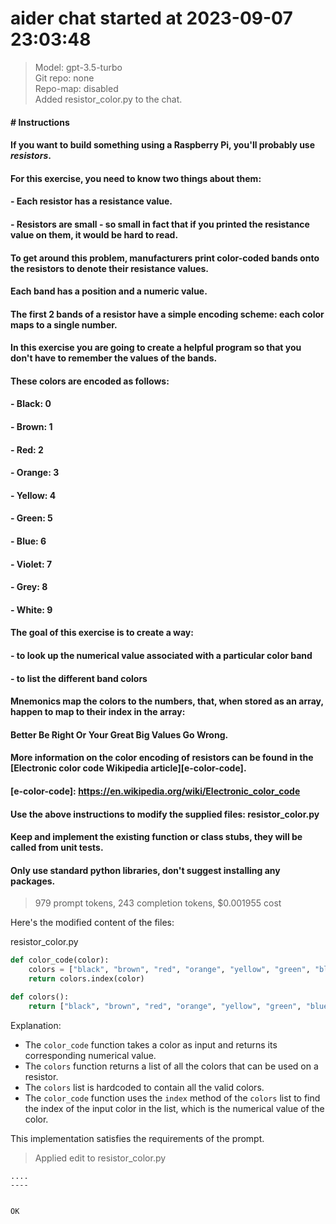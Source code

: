 
# aider chat started at 2023-09-07 23:03:48

> Model: gpt-3.5-turbo  
> Git repo: none  
> Repo-map: disabled  
> Added resistor_color.py to the chat.  

#### # Instructions  
####   
#### If you want to build something using a Raspberry Pi, you'll probably use _resistors_.  
#### For this exercise, you need to know two things about them:  
####   
#### - Each resistor has a resistance value.  
#### - Resistors are small - so small in fact that if you printed the resistance value on them, it would be hard to read.  
####   
#### To get around this problem, manufacturers print color-coded bands onto the resistors to denote their resistance values.  
#### Each band has a position and a numeric value.  
####   
#### The first 2 bands of a resistor have a simple encoding scheme: each color maps to a single number.  
####   
#### In this exercise you are going to create a helpful program so that you don't have to remember the values of the bands.  
####   
#### These colors are encoded as follows:  
####   
#### - Black: 0  
#### - Brown: 1  
#### - Red: 2  
#### - Orange: 3  
#### - Yellow: 4  
#### - Green: 5  
#### - Blue: 6  
#### - Violet: 7  
#### - Grey: 8  
#### - White: 9  
####   
#### The goal of this exercise is to create a way:  
####   
#### - to look up the numerical value associated with a particular color band  
#### - to list the different band colors  
####   
#### Mnemonics map the colors to the numbers, that, when stored as an array, happen to map to their index in the array:  
#### Better Be Right Or Your Great Big Values Go Wrong.  
####   
#### More information on the color encoding of resistors can be found in the [Electronic color code Wikipedia article][e-color-code].  
####   
#### [e-color-code]: https://en.wikipedia.org/wiki/Electronic_color_code  
####   
#### ####  
####   
#### Use the above instructions to modify the supplied files: resistor_color.py  
#### Keep and implement the existing function or class stubs, they will be called from unit tests.  
#### Only use standard python libraries, don't suggest installing any packages.  
> 979 prompt tokens, 243 completion tokens, $0.001955 cost  

Here's the modified content of the files:

resistor_color.py
```python
def color_code(color):
    colors = ["black", "brown", "red", "orange", "yellow", "green", "blue", "violet", "grey", "white"]
    return colors.index(color)

def colors():
    return ["black", "brown", "red", "orange", "yellow", "green", "blue", "violet", "grey", "white"]
```

Explanation:
- The `color_code` function takes a color as input and returns its corresponding numerical value.
- The `colors` function returns a list of all the colors that can be used on a resistor.
- The `colors` list is hardcoded to contain all the valid colors.
- The `color_code` function uses the `index` method of the `colors` list to find the index of the input color in the list, which is the numerical value of the color.

This implementation satisfies the requirements of the prompt.

> Applied edit to resistor_color.py  
```
....
----


OK

```